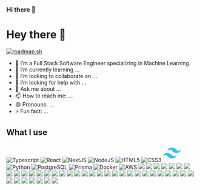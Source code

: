 ### Hi there 👋

# Hey there 👋

[![roadmap.sh](https://api.roadmap.sh/v1-badge/wide/653a18e9602c6661a55ee03c?variant=dark)](https://roadmap.sh)

- 🔭 I’m a Full Stack Software Engineer specializing in Machine Learning.
- 🌱 I’m currently learning ...
- 👯 I’m looking to collaborate on ...
- 🤔 I’m looking for help with ...
- 💬 Ask me about ...
- 📫 How to reach me: ...
- 😄 Pronouns: ...
- ⚡ Fun fact: ...

## What I use

<div>
  <img width="48" height="48" src="https://cdn.jsdelivr.net/gh/devicons/devicon/icons/typescript/typescript-original.svg" alt="Typescript" title="Typescript 😎"/>
  <img width="48" height="48" src="https://cdn.jsdelivr.net/gh/devicons/devicon/icons/react/react-original.svg" alt="React" title="React"/>
  <img width="48" height="48" src="https://cdn.jsdelivr.net/gh/devicons/devicon/icons/nextjs/nextjs-original.svg" alt="NextJS" title="NextJS"/>
  <img width="48" height="48" src="https://cdn.jsdelivr.net/gh/devicons/devicon/icons/nodejs/nodejs-original.svg" alt="NodeJS" title="NodeJS"/>
  <img width="48" height="48" src="https://cdn.jsdelivr.net/gh/devicons/devicon/icons/html5/html5-original.svg" alt="HTML5" title="HTML5"/>
  <img width="48" height="48" src="https://cdn.jsdelivr.net/gh/devicons/devicon/icons/css3/css3-original.svg" alt="CSS3" title="CSS3"/>
  <img width="48" height="48" src="https://github.com/devicons/devicon/blob/v2.16.0/icons/tailwindcss/tailwindcss-original.svg" alt="TailwindCSS" title="TailwindCSS"/>
  <img width="48" height="48" src="https://cdn.jsdelivr.net/gh/devicons/devicon/icons/python/python-original.svg" alt="Python" title="Python"/>
  <img width="48" height="48" src="https://cdn.jsdelivr.net/gh/devicons/devicon@latest/icons/postgresql/postgresql-original.svg" alt="PostgreSQL" title="PostgreSQL" />
  <img width="48" height="48" src="https://cdn.jsdelivr.net/gh/devicons/devicon@latest/icons/prisma/prisma-original.svg" alt="Prisma" title="Prisma"/>
  <img width="48" height="48" src="https://cdn.jsdelivr.net/gh/devicons/devicon@latest/icons/docker/docker-original.svg" alt="Docker" title="Docker"/>
  <img width="48" height="48" src="https://cdn.jsdelivr.net/gh/devicons/devicon@latest/icons/amazonwebservices/amazonwebservices-original-wordmark.svg" alt="AWS" title="AWS"/>
  <img src="https://cdn.jsdelivr.net/gh/devicons/devicon@latest/icons/flutter/flutter-original.svg" />
  <img src="https://cdn.jsdelivr.net/gh/devicons/devicon@latest/icons/redis/redis-original-wordmark.svg" />
  <img src="https://cdn.jsdelivr.net/gh/devicons/devicon@latest/icons/mysql/mysql-original-wordmark.svg" />
  <img src="https://cdn.jsdelivr.net/gh/devicons/devicon@latest/icons/mongodb/mongodb-original-wordmark.svg" />
  <img src="https://cdn.jsdelivr.net/gh/devicons/devicon@latest/icons/mongoose/mongoose-original-wordmark.svg" />
  <img src="https://cdn.jsdelivr.net/gh/devicons/devicon@latest/icons/supabase/supabase-original-wordmark.svg" />
  <img src="https://cdn.jsdelivr.net/gh/devicons/devicon@latest/icons/firebase/firebase-original.svg" />
  <img src="https://cdn.jsdelivr.net/gh/devicons/devicon@latest/icons/bootstrap/bootstrap-original.svg" />
  <img src="https://cdn.jsdelivr.net/gh/devicons/devicon@latest/icons/canva/canva-original.svg" />
  <img src="https://cdn.jsdelivr.net/gh/devicons/devicon@latest/icons/cloudflare/cloudflare-original-wordmark.svg" />
  <img src="https://cdn.jsdelivr.net/gh/devicons/devicon@latest/icons/dart/dart-original.svg" />
  <img src="https://cdn.jsdelivr.net/gh/devicons/devicon@latest/icons/django/django-plain-wordmark.svg" />
  <img src="https://cdn.jsdelivr.net/gh/devicons/devicon@latest/icons/dynamodb/dynamodb-original.svg" />
  <img src="https://cdn.jsdelivr.net/gh/devicons/devicon@latest/icons/express/express-original-wordmark.svg" />
  <img src="https://cdn.jsdelivr.net/gh/devicons/devicon@latest/icons/figma/figma-original.svg" />
  <img src="https://cdn.jsdelivr.net/gh/devicons/devicon@latest/icons/filezilla/filezilla-original.svg" />
  <img src="https://cdn.jsdelivr.net/gh/devicons/devicon@latest/icons/framermotion/framermotion-original-wordmark.svg" />
  <img src="https://cdn.jsdelivr.net/gh/devicons/devicon@latest/icons/git/git-original.svg" />
  <img src="https://cdn.jsdelivr.net/gh/devicons/devicon@latest/icons/github/github-original.svg" />
  <img src="https://cdn.jsdelivr.net/gh/devicons/devicon@latest/icons/githubactions/githubactions-plain.svg" />
  <img src="https://cdn.jsdelivr.net/gh/devicons/devicon@latest/icons/googlecloud/googlecloud-original.svg" />
  <img src="https://cdn.jsdelivr.net/gh/devicons/devicon@latest/icons/graphql/graphql-plain.svg" />
  <img src="https://cdn.jsdelivr.net/gh/devicons/devicon@latest/icons/illustrator/illustrator-line.svg" />
  <img src="https://cdn.jsdelivr.net/gh/devicons/devicon@latest/icons/jenkins/jenkins-original.svg" />
  <img src="https://cdn.jsdelivr.net/gh/devicons/devicon@latest/icons/jest/jest-plain.svg" />
  <img src="https://cdn.jsdelivr.net/gh/devicons/devicon@latest/icons/json/json-original.svg" />
  <img src="https://cdn.jsdelivr.net/gh/devicons/devicon@latest/icons/kubernetes/kubernetes-original.svg" />
  <img src="https://cdn.jsdelivr.net/gh/devicons/devicon@latest/icons/linux/linux-original.svg" />
  <img src="https://cdn.jsdelivr.net/gh/devicons/devicon@latest/icons/mariadb/mariadb-original-wordmark.svg" />
  <img src="https://cdn.jsdelivr.net/gh/devicons/devicon@latest/icons/nextjs/nextjs-original.svg" />
  <img src="https://cdn.jsdelivr.net/gh/devicons/devicon@latest/icons/npm/npm-original-wordmark.svg" />
  <img src="https://cdn.jsdelivr.net/gh/devicons/devicon@latest/icons/photoshop/photoshop-original.svg" />
  <img src="https://cdn.jsdelivr.net/gh/devicons/devicon@latest/icons/postman/postman-original.svg" />
  <img src="https://cdn.jsdelivr.net/gh/devicons/devicon@latest/icons/prometheus/prometheus-original.svg" />
  <img src="https://cdn.jsdelivr.net/gh/devicons/devicon@latest/icons/puppeteer/puppeteer-original.svg" />
  <img src="https://cdn.jsdelivr.net/gh/devicons/devicon@latest/icons/rabbitmq/rabbitmq-original.svg" />
  <img src="https://cdn.jsdelivr.net/gh/devicons/devicon@latest/icons/sentry/sentry-original-wordmark.svg" />
  <img src="https://cdn.jsdelivr.net/gh/devicons/devicon@latest/icons/sketch/sketch-original.svg" />
  <img src="https://cdn.jsdelivr.net/gh/devicons/devicon@latest/icons/slack/slack-original.svg" />
</div>


##

<!--- <a href="https://www.linkedin.com/in/gerald-t-b851bb252/" title="Linkedin Profile">
  <img src="https://img.shields.io/badge/Linkedin-Gerald%20T-blue?logo=linkedin&logoColor=white" alt="Linkedin Shield"/>
</a> --->

